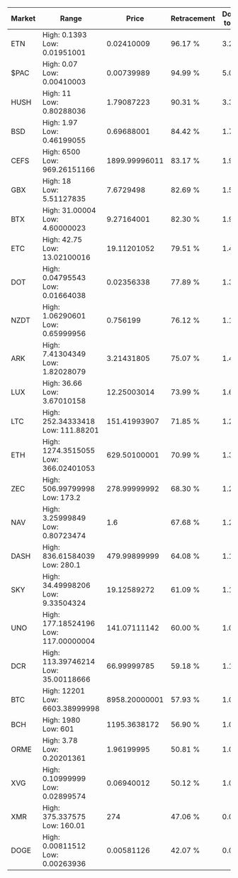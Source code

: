 | Market | Range | Price| Retracement | Doubles to 50% |
| --- | --- | --- | --- | --- |
| ETN | High: 0.1393<br />Low: 0.01951001 | 0.02410009 | 96.17 % | 3.29 |
| $PAC | High: 0.07<br />Low: 0.00410003 | 0.00739989 | 94.99 % | 5.01 |
| HUSH | High: 11<br />Low: 0.80288036 | 1.79087223 | 90.31 % | 3.30 |
| BSD | High: 1.97<br />Low: 0.46199055 | 0.69688001 | 84.42 % | 1.74 |
| CEFS | High: 6500<br />Low: 969.26151166 | 1899.99996011 | 83.17 % | 1.97 |
| GBX | High: 18<br />Low: 5.51127835 | 7.6729498 | 82.69 % | 1.53 |
| BTX | High: 31.00004<br />Low: 4.60000023 | 9.27164001 | 82.30 % | 1.92 |
| ETC | High: 42.75<br />Low: 13.02100016 | 19.11201052 | 79.51 % | 1.46 |
| DOT | High: 0.04795543<br />Low: 0.01664038 | 0.02356338 | 77.89 % | 1.37 |
| NZDT | High: 1.06290601<br />Low: 0.65999956 | 0.756199 | 76.12 % | 1.14 |
| ARK | High: 7.41304349<br />Low: 1.82028079 | 3.21431805 | 75.07 % | 1.44 |
| LUX | High: 36.66<br />Low: 3.67010158 | 12.25003014 | 73.99 % | 1.65 |
| LTC | High: 252.34333418<br />Low: 111.88201 | 151.41993907 | 71.85 % | 1.20 |
| ETH | High: 1274.3515055<br />Low: 366.02401053 | 629.50100001 | 70.99 % | 1.30 |
| ZEC | High: 506.99799998<br />Low: 173.2 | 278.99999992 | 68.30 % | 1.22 |
| NAV | High: 3.25999849<br />Low: 0.80723474 | 1.6 | 67.68 % | 1.27 |
| DASH | High: 836.61584039<br />Low: 280.1 | 479.99899999 | 64.08 % | 1.16 |
| SKY | High: 34.49998206<br />Low: 9.33504324 | 19.12589272 | 61.09 % | 1.15 |
| UNO | High: 177.18524196<br />Low: 117.00000004 | 141.07111142 | 60.00 % | 1.04 |
| DCR | High: 113.39746214<br />Low: 35.00118666 | 66.99999785 | 59.18 % | 1.11 |
| BTC | High: 12201<br />Low: 6603.38999998 | 8958.20000001 | 57.93 % | 1.05 |
| BCH | High: 1980<br />Low: 601 | 1195.3638172 | 56.90 % | 1.08 |
| ORME | High: 3.78<br />Low: 0.20201361 | 1.96199995 | 50.81 % | 1.01 |
| XVG | High: 0.10999999<br />Low: 0.02899574 | 0.06940012 | 50.12 % | 1.00 |
| XMR | High: 375.337575<br />Low: 160.01 | 274 | 47.06 % | 0.00 |
| DOGE | High: 0.00811512<br />Low: 0.00263936 | 0.00581126 | 42.07 % | 0.00 |
